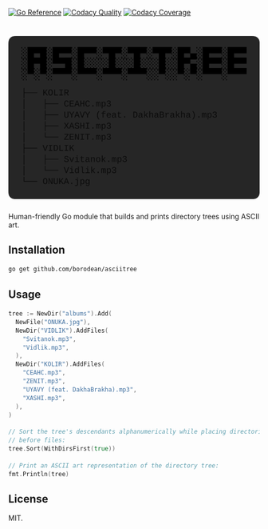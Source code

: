 [![Go Reference][go-reference-badge]][go-reference]
[![Codacy Quality][codacy-quality-badge]][codacy-dashboard]
[![Codacy Coverage][codacy-coverage-badge]][codacy-dashboard]

# ![asciitree][asciitree-logo]

Human-friendly Go module that builds and prints directory trees using ASCII art.

[go-reference-badge]: https://pkg.go.dev/badge/github.com/borodean/asciitree.svg
[go-reference]: https://pkg.go.dev/github.com/borodean/asciitree
[codacy-quality-badge]: https://app.codacy.com/project/badge/Grade/c5ef187cb0fa41f4ad4fa4f635cc8cd6
[codacy-dashboard]: https://www.codacy.com/gh/borodean/asciitree/dashboard
[codacy-coverage-badge]: https://app.codacy.com/project/badge/Coverage/c5ef187cb0fa41f4ad4fa4f635cc8cd6
[asciitree-logo]: ./logo.svg

## Installation

```bash
go get github.com/borodean/asciitree
```

## Usage

```go
tree := NewDir("albums").Add(
  NewFile("ONUKA.jpg"),
  NewDir("VIDLIK").AddFiles(
    "Svitanok.mp3",
    "Vidlik.mp3",
  ),
  NewDir("KOLIR").AddFiles(
    "CEAHC.mp3",
    "ZENIT.mp3",
    "UYAVY (feat. DakhaBrakha).mp3",
    "XASHI.mp3",
  ),
)

// Sort the tree's descendants alphanumerically while placing directories
// before files:
tree.Sort(WithDirsFirst(true))

// Print an ASCII art representation of the directory tree:
fmt.Println(tree)
```

## License

MIT.
